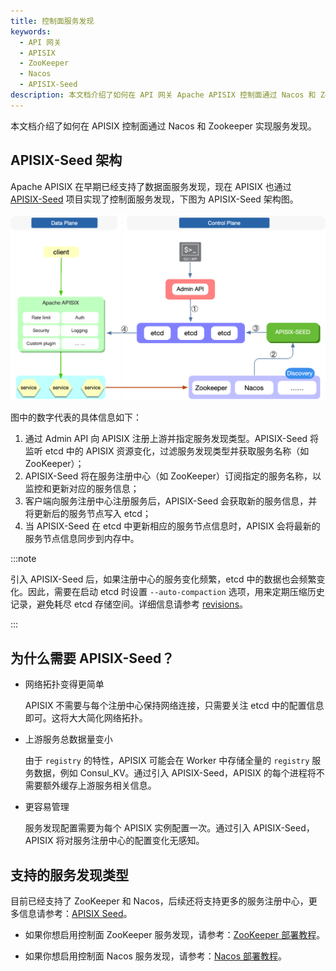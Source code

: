 ```yaml
---
title: 控制面服务发现
keywords:
  - API 网关
  - APISIX
  - ZooKeeper
  - Nacos
  - APISIX-Seed
description: 本文档介绍了如何在 API 网关 Apache APISIX 控制面通过 Nacos 和 Zookeeper 实现服务发现。
---
```


<!--
#
# Licensed to the Apache Software Foundation (ASF) under one or more
# contributor license agreements.  See the NOTICE file distributed with
# this work for additional information regarding copyright ownership.
# The ASF licenses this file to You under the Apache License, Version 2.0
# (the "License"); you may not use this file except in compliance with
# the License.  You may obtain a copy of the License at
#
#     http://www.apache.org/licenses/LICENSE-2.0
#
# Unless required by applicable law or agreed to in writing, software
# distributed under the License is distributed on an "AS IS" BASIS,
# WITHOUT WARRANTIES OR CONDITIONS OF ANY KIND, either express or implied.
# See the License for the specific language governing permissions and
# limitations under the License.
#
-->

本文档介绍了如何在 APISIX 控制面通过 Nacos 和 Zookeeper 实现服务发现。

## APISIX-Seed 架构

Apache APISIX 在早期已经支持了数据面服务发现，现在 APISIX 也通过 [APISIX-Seed](https://github.com/api7/apisix-seed) 项目实现了控制面服务发现，下图为 APISIX-Seed 架构图。

![control-plane-service-discovery](../../../assets/images/control-plane-service-discovery.png)

图中的数字代表的具体信息如下：

1. 通过 Admin API 向 APISIX 注册上游并指定服务发现类型。APISIX-Seed 将监听 etcd 中的 APISIX 资源变化，过滤服务发现类型并获取服务名称（如 ZooKeeper）；
2. APISIX-Seed 将在服务注册中心（如 ZooKeeper）订阅指定的服务名称，以监控和更新对应的服务信息；
3. 客户端向服务注册中心注册服务后，APISIX-Seed 会获取新的服务信息，并将更新后的服务节点写入 etcd；
4. 当 APISIX-Seed 在 etcd 中更新相应的服务节点信息时，APISIX 会将最新的服务节点信息同步到内存中。

:::note

引入 APISIX-Seed 后，如果注册中心的服务变化频繁，etcd 中的数据也会频繁变化。因此，需要在启动 etcd 时设置 `--auto-compaction` 选项，用来定期压缩历史记录，避免耗尽 etcd 存储空间。详细信息请参考 [revisions](https://etcd.io/docs/v3.5/learning/api/#revisions)。

:::

## 为什么需要 APISIX-Seed？

- 网络拓扑变得更简单

  APISIX 不需要与每个注册中心保持网络连接，只需要关注 etcd 中的配置信息即可。这将大大简化网络拓扑。

- 上游服务总数据量变小

  由于 `registry` 的特性，APISIX 可能会在 Worker 中存储全量的 `registry` 服务数据，例如 Consul_KV。通过引入 APISIX-Seed，APISIX 的每个进程将不需要额外缓存上游服务相关信息。

- 更容易管理

  服务发现配置需要为每个 APISIX 实例配置一次。通过引入 APISIX-Seed，APISIX 将对服务注册中心的配置变化无感知。

## 支持的服务发现类型

目前已经支持了 ZooKeeper 和 Nacos，后续还将支持更多的服务注册中心，更多信息请参考：[APISIX Seed](https://github.com/api7/apisix-seed#apisix-seed-for-apache-apisix)。

- 如果你想启用控制面 ZooKeeper 服务发现，请参考：[ZooKeeper 部署教程](https://github.com/api7/apisix-seed/blob/main/docs/zh/latest/zookeeper.md)。

- 如果你想启用控制面 Nacos 服务发现，请参考：[Nacos 部署教程](https://github.com/api7/apisix-seed/blob/main/docs/zh/latest/nacos.md)。
